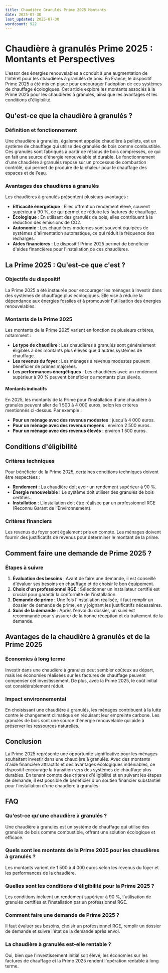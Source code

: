 ```yaml
---
title: Chaudière Granulés Prime 2025 Montants
date: 2025-07-30
last_updated: 2025-07-30
wordcount: 922
---
```


# Chaudière à granulés Prime 2025 : Montants et Perspectives

L'essor des énergies renouvelables a conduit à une augmentation de l'intérêt pour les chaudières à granulés de bois. En France, le dispositif Prime 2025 a été mis en place pour encourager l'adoption de ces systèmes de chauffage écologiques. Cet article explore les montants associés à la Prime 2025 pour les chaudières à granulés, ainsi que les avantages et les conditions d'éligibilité.

## Qu'est-ce que la chaudière à granulés ?

### Définition et fonctionnement

Une chaudière à granulés, également appelée chaudière à pellets, est un système de chauffage qui utilise des granulés de bois comme combustible. Ces granulés sont fabriqués à partir de résidus de bois compressés, ce qui en fait une source d'énergie renouvelable et durable. Le fonctionnement d'une chaudière à granulés repose sur un processus de combustion contrôlé, qui permet de produire de la chaleur pour le chauffage des espaces et de l'eau.

### Avantages des chaudières à granulés

Les chaudières à granulés présentent plusieurs avantages :

- **Efficacité énergétique** : Elles offrent un rendement élevé, souvent supérieur à 90 %, ce qui permet de réduire les factures de chauffage.
- **Écologique** : En utilisant des granulés de bois, elles contribuent à la réduction des émissions de CO2.
- **Autonomie** : Les chaudières modernes sont souvent équipées de systèmes d'alimentation automatique, ce qui réduit la fréquence des recharges.
- **Aides financières** : Le dispositif Prime 2025 permet de bénéficier d'aides financières pour l'installation de ces chaudières.

## La Prime 2025 : Qu'est-ce que c'est ?

### Objectifs du dispositif

La Prime 2025 a été instaurée pour encourager les ménages à investir dans des systèmes de chauffage plus écologiques. Elle vise à réduire la dépendance aux énergies fossiles et à promouvoir l'utilisation des énergies renouvelables.

### Montants de la Prime 2025

Les montants de la Prime 2025 varient en fonction de plusieurs critères, notamment :

- **Le type de chaudière** : Les chaudières à granulés sont généralement éligibles à des montants plus élevés que d'autres systèmes de chauffage.
- **Les revenus du foyer** : Les ménages à revenus modestes peuvent bénéficier de primes majorées.
- **Les performances énergétiques** : Les chaudières avec un rendement supérieur à 90 % peuvent bénéficier de montants plus élevés.

#### Montants indicatifs

En 2025, les montants de la Prime pour l'installation d'une chaudière à granulés peuvent aller de 1 500 à 4 000 euros, selon les critères mentionnés ci-dessus. Par exemple :

- **Pour un ménage avec des revenus modestes** : jusqu'à 4 000 euros.
- **Pour un ménage avec des revenus moyens** : environ 2 500 euros.
- **Pour un ménage avec des revenus élevés** : environ 1 500 euros.

## Conditions d'éligibilité

### Critères techniques

Pour bénéficier de la Prime 2025, certaines conditions techniques doivent être respectées :

- **Rendement** : La chaudière doit avoir un rendement supérieur à 90 %.
- **Énergie renouvelable** : Le système doit utiliser des granulés de bois certifiés.
- **Installation** : L'installation doit être réalisée par un professionnel RGE (Reconnu Garant de l’Environnement).

### Critères financiers

Les revenus du foyer sont également pris en compte. Les ménages doivent fournir des justificatifs de revenus pour déterminer le montant de la prime.

## Comment faire une demande de Prime 2025 ?

### Étapes à suivre

1. **Évaluation des besoins** : Avant de faire une demande, il est conseillé d'évaluer ses besoins en chauffage et de choisir le bon équipement.
2. **Choix d'un professionnel RGE** : Sélectionner un installateur certifié est crucial pour garantir la conformité de l'installation.
3. **Demande de prime** : Une fois l'installation réalisée, il faut remplir un dossier de demande de prime, en y joignant les justificatifs nécessaires.
4. **Suivi de la demande** : Après l'envoi du dossier, un suivi est recommandé pour s'assurer de la bonne réception et du traitement de la demande.

## Avantages de la chaudière à granulés et de la Prime 2025

### Économies à long terme

Investir dans une chaudière à granulés peut sembler coûteux au départ, mais les économies réalisées sur les factures de chauffage peuvent compenser cet investissement. De plus, avec la Prime 2025, le coût initial est considérablement réduit.

### Impact environnemental

En choisissant une chaudière à granulés, les ménages contribuent à la lutte contre le changement climatique en réduisant leur empreinte carbone. Les granulés de bois sont une source d'énergie renouvelable qui aide à préserver les ressources naturelles.

## Conclusion

La Prime 2025 représente une opportunité significative pour les ménages souhaitant investir dans une chaudière à granulés. Avec des montants d'aide financière attractifs et des avantages écologiques indéniables, ce dispositif encourage la transition vers des systèmes de chauffage plus durables. En tenant compte des critères d'éligibilité et en suivant les étapes de demande, il est possible de bénéficier d'un soutien financier substantiel pour l'installation d'une chaudière à granulés.

## FAQ

### Qu'est-ce qu'une chaudière à granulés ?

Une chaudière à granulés est un système de chauffage qui utilise des granulés de bois comme combustible, offrant une solution écologique et efficace.

### Quels sont les montants de la Prime 2025 pour les chaudières à granulés ?

Les montants varient de 1 500 à 4 000 euros selon les revenus du foyer et les performances de la chaudière.

### Quelles sont les conditions d'éligibilité pour la Prime 2025 ?

Les conditions incluent un rendement supérieur à 90 %, l'utilisation de granulés certifiés et l'installation par un professionnel RGE.

### Comment faire une demande de Prime 2025 ?

Il faut évaluer ses besoins, choisir un professionnel RGE, remplir un dossier de demande et suivre l'état de la demande après envoi.

### La chaudière à granulés est-elle rentable ?

Oui, bien que l'investissement initial soit élevé, les économies sur les factures de chauffage et la Prime 2025 rendent l'opération rentable à long terme.